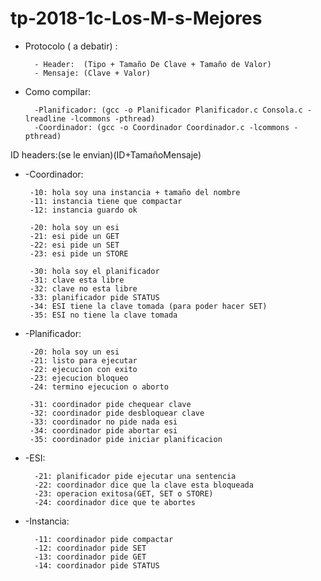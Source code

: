 # tp-2018-1c-Los-M-s-Mejores

* Protocolo ( a debatir)  : 

		- Header:  (Tipo + Tamaño De Clave + Tamaño de Valor)
		- Mensaje: (Clave + Valor)

* Como compilar:

 		-Planificador: (gcc -o Planificador Planificador.c Consola.c -lreadline -lcommons -pthread)
 		-Coordinador: (gcc -o Coordinador Coordinador.c -lcommons -pthread)

ID headers:(se le envian)(ID+TamañoMensaje)
 * -Coordinador:

  		-10: hola soy una instancia + tamaño del nombre
  		-11: instancia tiene que compactar
		-12: instancia guardo ok
		
  		-20: hola soy un esi
  		-21: esi pide un GET
  		-22: esi pide un SET
  		-23: esi pide un STORE
		
  		-30: hola soy el planificador
  		-31: clave esta libre
  		-32: clave no esta libre
		-33: planificador pide STATUS
		-34: ESI tiene la clave tomada (para poder hacer SET)
		-35: ESI no tiene la clave tomada


 * -Planificador:

  		-20: hola soy un esi
  		-21: listo para ejecutar
  		-22: ejecucion con exito
  		-23: ejecucion bloqueo
		-24: termino ejecucion o aborto
  
  		-31: coordinador pide chequear clave  
  		-32: coordinador pide desbloquear clave
  		-33: coordinador no pide nada esi
		-34: coordinador pide abortar esi
		-35: coordinador pide iniciar planificacion

* -ESI:
		
		-21: planificador pide ejecutar una sentencia
		-22: coordinador dice que la clave esta bloqueada
		-23: operacion exitosa(GET, SET o STORE)
		-24: coordinador dice que te abortes
		
* -Instancia:

		-11: coordinador pide compactar
		-12: coordinador pide SET
		-13: coordinador pide GET
		-14: coordinador pide STATUS
